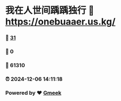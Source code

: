 # 我在人世间踽踽独行 :link: https://onebuaaer.us.kg/ 
### :page_facing_up: [31](https://onebuaaer.us.kg//tag.html) 
### :speech_balloon: 0 
### :hibiscus: 61310 
### :alarm_clock: 2024-12-06 14:11:18 
### Powered by :heart: [Gmeek](https://github.com/Meekdai/Gmeek)

